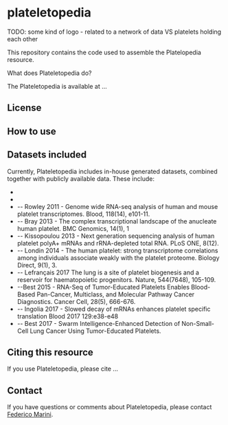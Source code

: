 # plateletopedia

TODO: some kind of logo - related to a network of data VS platelets holding each other

This repository contains the code used to assemble the Platelopedia resource.

What does Plateletopedia do?

The Plateletopedia is available at ...


## License

## How to use

## Datasets included

Currently, Plateletopedia includes in-house generated datasets, combined together with
publicly available data. These include:

- 
- 
- -- Rowley 2011 - Genome wide RNA-seq analysis of human and mouse platelet transcriptomes. Blood, 118(14), e101-11.
- -- Bray 2013 - The complex transcriptional landscape of the anucleate human platelet. BMC Genomics, 14(1), 1
- -- Kissopoulou 2013 - Next generation sequencing analysis of human platelet polyA+ mRNAs and rRNA-depleted total RNA. PLoS ONE, 8(12). 
- -- Londin 2014 - The human platelet: strong transcriptome correlations among individuals associate weakly with the platelet proteome. Biology Direct, 9(1), 3. 
- -- Lefrançais 2017 The lung is a site of platelet biogenesis and a reservoir for haematopoietic progenitors. Nature, 544(7648), 105-109. 
- --Best 2015 - RNA-Seq of Tumor-Educated Platelets Enables Blood-Based Pan-Cancer, Multiclass, and Molecular Pathway Cancer Diagnostics. Cancer Cell, 28(5), 666-676. 
- -- Ingolia 2017 - Slowed decay of mRNAs enhances platelet specific translation Blood 2017 129:e38-e48
- -- Best 2017 - Swarm Intelligence-Enhanced Detection of Non-Small-Cell Lung Cancer Using Tumor-Educated Platelets.


## Citing this resource

If you use Plateletopedia, please cite ...

## Contact

If you have questions or comments about Plateletopedia, please contact [Federico Marini](marinif@uni-mainz.de).



